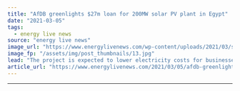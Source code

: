 ```yaml
---
title: "AfDB greenlights $27m loan for 200MW solar PV plant in Egypt"
date: "2021-03-05"
tags: 
  - energy live news
source: "energy live news"
image_url: "https://www.energylivenews.com/wp-content/uploads/2021/03/shutterstock_1112678024.jpg"
image_fp: "/assets/img/post_thumbnails/13.jpg"
lead: "The project is expected to lower electricity costs for businesses and residents "
article_url: "https://www.energylivenews.com/2021/03/05/afdb-greenlights-27m-loan-for-200mw-solar-pv-plant-in-egypt/"
---
```


---
